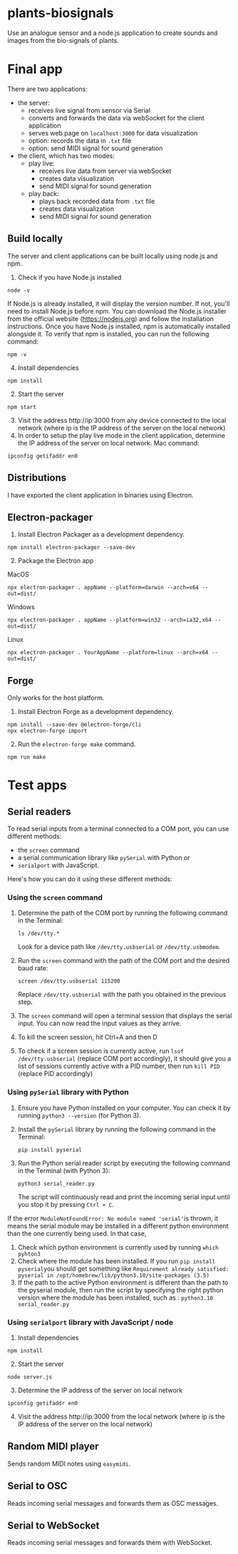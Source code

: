 # plants-biosignals

Use an analogue sensor and a node.js application to create sounds and images from the bio-signals of plants.

# Final app

There are two applications:
- the server:
    - receives live signal from sensor via Serial
    - converts and forwards the data via webSocket for the client application
    - serves web page on `localhost:3000` for data visualization
    - option: records the data in `.txt` file
    - option: send MIDI signal for sound generation
- the client, which has two modes:
    - play live:
        - receives live data from server via webSocket
        - creates data visualization
        - send MIDI signal for sound generation
    - play back:
        - plays back recorded data from `.txt` file
        - creates data visualization
        - send MIDI signal for sound generation

## Build locally

The server and client applications can be built locally using node.js and npm.

1. Check if you have Node.js installed
```
node -v
```
If Node.js is already installed, it will display the version number. If not, you'll need to install Node.js before npm. You can download the Node.js installer from the official website (https://nodejs.org) and follow the installation instructions. Once you have Node.js installed, npm is automatically installed alongside it. To verify that npm is installed, you can run the following command:
```
npm -v
```
4. Install dependencies
```
npm install
```
2. Start the server
```
npm start
```
3. Visit the address http://ip:3000 from any device connected to the local network (where ip is the IP address of the server on the local network)
4. In order to setup the play live mode in the client application, determine the  IP address of the server on local network. Mac command:
```
ipconfig getifaddr en0
```

## Distributions

I have exported the client application in binaries using Electron. 

## Electron-packager

1. Install Electron Packager as a development dependency.
```
npm install electron-packager --save-dev
```
2.  Package the Electron app 

MacOS
```
npx electron-packager . appName --platform=darwin --arch=x64 --out=dist/
```

Windows
```
npx electron-packager . appName --platform=win32 --arch=ia32,x64 --out=dist/
```

Linux
```
npx electron-packager . YourAppName --platform=linux --arch=x64 --out=dist/
```

## Forge

Only works for the host platform.

1. Install Electron Forge as a development dependency.
```
npm install --save-dev @electron-forge/cli
npx electron-forge import
```

2. Run the `electron-forge make` command.

```
npm run make
```

# Test apps

## Serial readers

To read serial inputs from a terminal connected to a COM port, you can use different methods:
- the `screen` command
- a serial communication library like `pySerial` with Python or
- `serialport` with JavaScript.

Here's how you can do it using these different methods:

### Using the `screen` command

1. Determine the path of the COM port by running the following command in the Terminal:
   ```
   ls /dev/tty.*
   ```
   Look for a device path like `/dev/tty.usbserial` or `/dev/tty.usbmodem`.
   
2. Run the `screen` command with the path of the COM port and the desired baud rate:
   ```
   screen /dev/tty.usbserial 115200
   ```
   Replace `/dev/tty.usbserial` with the path you obtained in the previous step.
3. The `screen` command will open a terminal session that displays the serial input. You can now read the input values as they arrive.
4. To kill the screen session, hit Ctrl+A and then D
5. To check if a screen session is currently active, run `lsof /dev/tty.usbserial` (replace COM port accordingly), it should give you a list of sessions currently active with a PID number, then run `kill PID` (replace PID accordingly)

### Using `pySerial` library with Python

1. Ensure you have Python installed on your computer. You can check it by running `python3 --version` (for Python 3). 
2. Install the `pySerial` library by running the following command in the Terminal:
   ```
   pip install pyserial
   ```
3. Run the Python serial reader script by executing the following command in the Terminal (with Python 3):

   ```
   python3 serial_reader.py
   ```
   
   The script will continuously read and print the incoming serial input until you stop it by pressing `Ctrl + C`.

If the error `ModuleNotFoundError: No module named 'serial'`is thrown, it means the serial module may be installed in a different python environment than the one currently being used. In that case,
1. Check which python environment is currently used by running `which pyhton3`
2. Check where the module has been installed. If you run `pip install pyserial`you should get something like `Requirement already satisfied: pyserial in /opt/homebrew/lib/python3.10/site-packages (3.5)`
3. If the path to the active Python environment is different than the path to the pyserial module, then run the script by specifying the right python version where the module has been installed, such as : `python3.10  serial_reader.py`

### Using `serialport` library with JavaScript / node

1. Install dependencies
```
npm install
```
2. Start the server
```
node server.js
```
3. Determine the  IP address of the server on local network
```
ipconfig getifaddr en0
```
4. Visit the address http://ip:3000 from the local network (where ip is the IP address of the server on the local network)

## Random MIDI player

Sends random MIDI notes using `easymidi`.

## Serial to OSC

Reads incoming serial messages and forwards them as OSC messages.

## Serial to WebSocket

Reads incoming serial messages and forwards them with WebSocket.